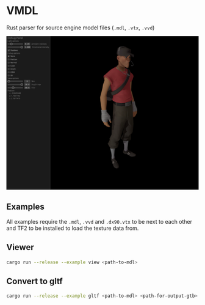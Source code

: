 # VMDL

Rust parser for source engine model files (`.mdl`, `.vtx`, `.vvd`)

![Scout model rendered by the example program](./screenshots/scout.png)

## Examples

All examples require the `.mdl`, `.vvd` and `.dx90.vtx` to be next to each other and TF2 to be installed to load the texture data from.

## Viewer

```bash
cargo run --release --example view <path-to-mdl>
```

## Convert to gltf

```bash
cargo run --release --example gltf <path-to-mdl> <path-for-output-gtb>
```
